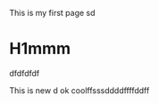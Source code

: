 This is my first page sd
<question source="question-1" />

# H1mmm
   dfdfdfdf
   
   This is new
 d
 ok coolffsssddddffffddff